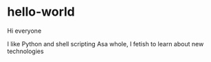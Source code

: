# hello-world

Hi everyone

I like Python and shell scripting
Asa whole, I fetish to learn about new technologies
